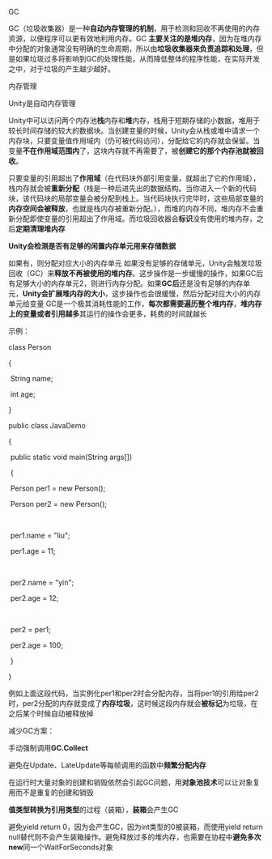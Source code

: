 GC

GC（垃圾收集器）是一种**自动内存管理的机制**，用于检测和回收不再使用的内存资源，以便程序可以更有效地利用内存。GC **主要关注的是堆内存**，因为在堆内存中分配的对象通常没有明确的生命周期，所以由**垃圾收集器来负责追踪和处理**，但是如果垃圾过多将影响到GC的处理性能，从而降低整体的程序性能，在实际开发之中，对于垃圾的产生越少越好。

内存管理

Unity是自动内存管理

Unity中可以访问两个内存池**栈**内存和**堆**内存，栈用于短期存储的小数据，堆用于较长时间存储的较大的数据块。当创建变量的时候，Unity会从栈或堆中请求一个内存块，只要变量值作用域内（仍可被代码访问），分配给它的内存就会保留。当变量**不在作用域范围内**了，这块内存就不再需要了，被**创建它的那个内存池就被回收**。

只要变量的引用超出了**作用域**（在代码块外部引用变量，就超出了它的作用域），栈内存就会被**重新分配**（栈是一种后进先出的数据结构。当你进入一个新的代码块，该代码块的局部变量会被分配到栈上。当代码块执行完毕时，这些局部变量的**内存空间会被释放**，也就是栈内存被重新分配。），而堆的内存不同，堆内存不会重新分配即使变量的引用超出了作用域。而垃圾回收器会**标识**没有使用的堆内存，之后**定期清理堆内存**

**Unity会检测是否有足够的闲置内存单元用来存储数据**

如果有，则分配对应大小的内存单元 如果没有足够的存储单元，Unity会触发垃圾回收（GC）来**释放不再被使用的堆内存**。这步操作是一步缓慢的操作，如果GC后有足够大小的内存单元2，则进行内存分配。如果**GC后**还是没有足够的内存单元，**Unity会扩展堆内存的大小**，这步操作也会很缓慢，然后分配对应大小的内存单元给变量 GC是一个极其消耗性能的工作，**每次都需要遍历整个堆内存**，**堆内存上的变量或者引用越多**其运行的操作会更多，耗费的时间就越长

示例：

class Person

{

​    String name;     

​    int age;  

}

public class JavaDemo

{

​    public static void main(String args[])

​    {

​        Person per1 = new Person();   

​        Person per2 = new Person();

​        

​        per1.name = "liu";

​        per1.age = 11;

​        

​        per2.name = "yin";

​        per2.age = 12;

​        

​        per2 = per1;

​        per2.age = 100;

​    }

}

例如上面这段代码，当实例化per1和per2时会分配内存，当将per1的引用给per2时，per2分配的内存就变成了**内存垃圾**，这时候这段内存就会**被标记**为垃圾，在之后某个时候自动被释放掉





减少GC方案：

手动强制调用**GC.Collect**

避免在Update、LateUpdate等每帧调用的函数中**频繁分配内存**

在运行时大量对象的创建和销毁依然会引起GC问题，用**对象池技术**可以让对象复用而不是重复的创建和销毁

**值类型转换为引用类型**的过程（装箱），**装箱**会产生GC

避免yield return 0，因为会产生GC，因为int类型的0被装箱，而使用yield return null替代则不会产生装箱操作。避免释放过多的堆内存，也需要在协程中**避免多次new**同一个WaitForSeconds对象